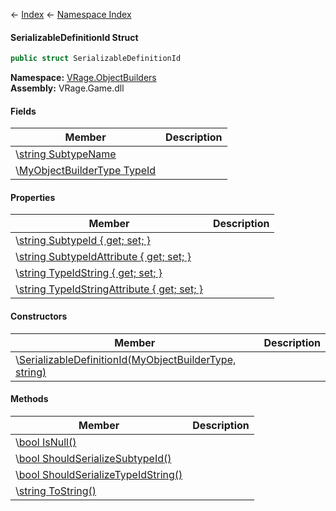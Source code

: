 ← [Index](Api-Index) ← [Namespace Index](Namespace-Index)

#### SerializableDefinitionId Struct

```csharp
public struct SerializableDefinitionId
```

**Namespace:** [VRage.ObjectBuilders](VRage.ObjectBuilders)  
**Assembly:** VRage.Game.dll

#### Fields

|Member|Description|
|---|---|
|\\[string SubtypeName](VRage.ObjectBuilders.SerializableDefinitionId.SubtypeName)||
|\\[MyObjectBuilderType TypeId](VRage.ObjectBuilders.SerializableDefinitionId.TypeId)||

#### Properties

|Member|Description|
|---|---|
|\\[string SubtypeId { get; set; }](VRage.ObjectBuilders.SerializableDefinitionId.SubtypeId)||
|\\[string SubtypeIdAttribute { get; set; }](VRage.ObjectBuilders.SerializableDefinitionId.SubtypeIdAttribute)||
|\\[string TypeIdString { get; set; }](VRage.ObjectBuilders.SerializableDefinitionId.TypeIdString)||
|\\[string TypeIdStringAttribute { get; set; }](VRage.ObjectBuilders.SerializableDefinitionId.TypeIdStringAttribute)||

#### Constructors

|Member|Description|
|---|---|
|\\[SerializableDefinitionId(MyObjectBuilderType, string)](VRage.ObjectBuilders.SerializableDefinitionId..ctor)||

#### Methods

|Member|Description|
|---|---|
|\\[bool IsNull()](VRage.ObjectBuilders.SerializableDefinitionId.IsNull)||
|\\[bool ShouldSerializeSubtypeId()](VRage.ObjectBuilders.SerializableDefinitionId.ShouldSerializeSubtypeId)||
|\\[bool ShouldSerializeTypeIdString()](VRage.ObjectBuilders.SerializableDefinitionId.ShouldSerializeTypeIdString)||
|\\[string ToString()](VRage.ObjectBuilders.SerializableDefinitionId.ToString)||

